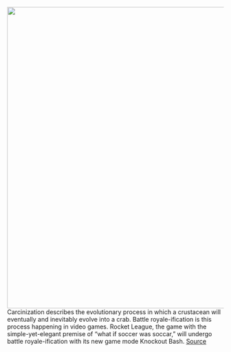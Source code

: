 <img src='https://cdn.vox-cdn.com/thumbor/s2yofyRBWlTnLi1RwUDk52z2-2Y=/0x0:1920x1080/1200x800/filters:focal(807x387:1113x693)/cdn.vox-cdn.com/uploads/chorus_image/image/70777195/060adc67_0c36_441b_b3ce_3b41353a4f5f.0.jpeg' width='700px' /><br/>
Carcinization describes the evolutionary process in which a crustacean will eventually and inevitably evolve into a crab. Battle royale-ification is this process happening in video games. Rocket League, the game with the simple-yet-elegant premise of “what if soccer was soccar,” will undergo battle royale-ification with its new game mode Knockout Bash.
<a href='https://www.theverge.com/2022/4/21/23035848/rocket-league-battle-royale-limited-time-event-knockout-bash'> Source <a/>